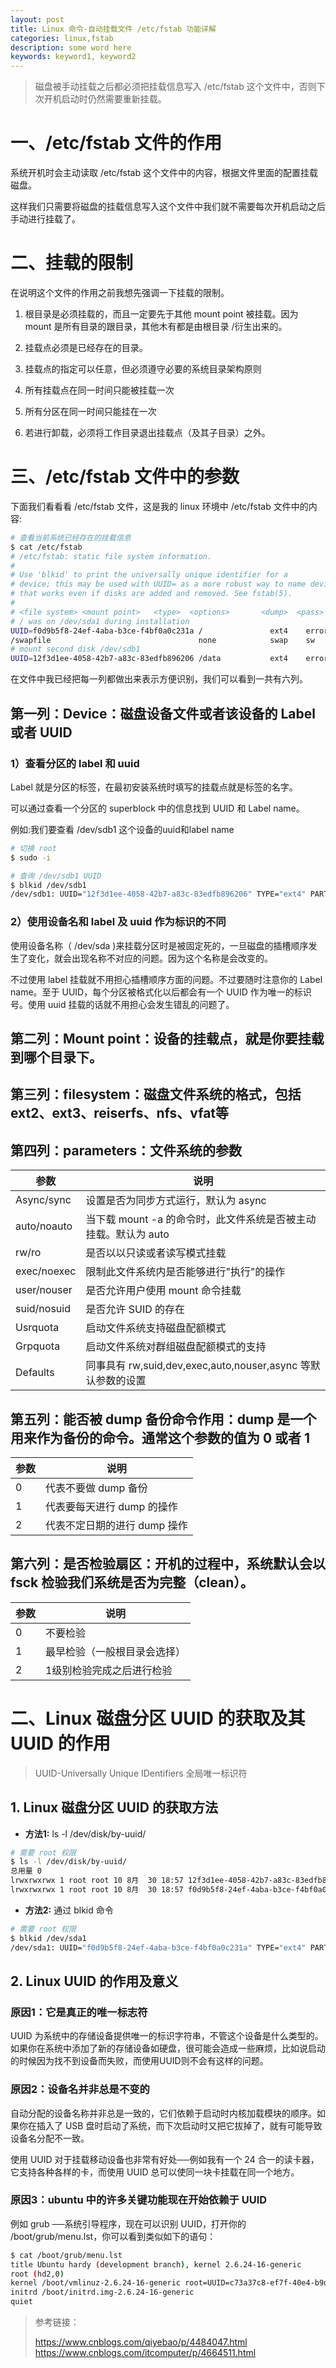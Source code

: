 ```yaml
---
layout: post
title: Linux 命令-自动挂载文件 /etc/fstab 功能详解
categories: linux,fstab
description: some word here
keywords: keyword1, keyword2
---
```


> 磁盘被手动挂载之后都必须把挂载信息写入 /etc/fstab 这个文件中，否则下次开机启动时仍然需要重新挂载。

# 一、/etc/fstab 文件的作用

系统开机时会主动读取 /etc/fstab 这个文件中的内容，根据文件里面的配置挂载磁盘。

这样我们只需要将磁盘的挂载信息写入这个文件中我们就不需要每次开机启动之后手动进行挂载了。

# 二、挂载的限制

在说明这个文件的作用之前我想先强调一下挂载的限制。

1. 根目录是必须挂载的，而且一定要先于其他 mount point 被挂载。因为 mount 是所有目录的跟目录，其他木有都是由根目录 /衍生出来的。

2. 挂载点必须是已经存在的目录。

3. 挂载点的指定可以任意，但必须遵守必要的系统目录架构原则

4. 所有挂载点在同一时间只能被挂载一次

5. 所有分区在同一时间只能挂在一次

6. 若进行卸载，必须将工作目录退出挂载点（及其子目录）之外。

# 三、/etc/fstab 文件中的参数

下面我们看看看 /etc/fstab 文件，这是我的 linux 环境中 /etc/fstab 文件中的内容:

```bash
# 查看当前系统已经存在的挂载信息
$ cat /etc/fstab
# /etc/fstab: static file system information.
#
# Use 'blkid' to print the universally unique identifier for a
# device; this may be used with UUID= as a more robust way to name devices
# that works even if disks are added and removed. See fstab(5).
#
# <file system> <mount point>   <type>  <options>       <dump>  <pass>
# / was on /dev/sda1 during installation
UUID=f0d9b5f8-24ef-4aba-b3ce-f4bf0a0c231a /               ext4    errors=remount-ro 0       1
/swapfile                                 none            swap    sw              0       0
# mount second disk /dev/sdb1
UUID=12f3d1ee-4058-42b7-a83c-83edfb896206 /data           ext4    errors=remount-ro 0       1
```

在文件中我已经把每一列都做出来表示方便识别，我们可以看到一共有六列。

## 第一列：Device：磁盘设备文件或者该设备的 Label 或者 UUID

### 1）查看分区的 label 和 uuid

Label 就是分区的标签，在最初安装系统时填写的挂载点就是标签的名字。

可以通过查看一个分区的 superblock 中的信息找到 UUID 和 Label name。

例如:我们要查看 /dev/sdb1 这个设备的uuid和label name

```bash
# 切换 root
$ sudo -i

# 查询 /dev/sdb1 UUID
$ blkid /dev/sdb1
/dev/sdb1: UUID="12f3d1ee-4058-42b7-a83c-83edfb896206" TYPE="ext4" PARTUUID="40901347-01"
```

### 2）使用设备名和 label 及 uuid 作为标识的不同

使用设备名称（ /dev/sda )来挂载分区时是被固定死的，一旦磁盘的插槽顺序发生了变化，就会出现名称不对应的问题。因为这个名称是会改变的。

不过使用 label 挂载就不用担心插槽顺序方面的问题。不过要随时注意你的 Label name。至于 UUID，每个分区被格式化以后都会有一个 UUID 作为唯一的标识号。使用 uuid 挂载的话就不用担心会发生错乱的问题了。

## 第二列：Mount point：设备的挂载点，就是你要挂载到哪个目录下。

## 第三列：filesystem：磁盘文件系统的格式，包括 ext2、ext3、reiserfs、nfs、vfat等

## 第四列：parameters：文件系统的参数

参数 | 说明
-|-
Async/sync | 设置是否为同步方式运行，默认为 async
auto/noauto | 当下载 mount -a 的命令时，此文件系统是否被主动挂载。默认为 auto
rw/ro | 是否以以只读或者读写模式挂载
exec/noexec | 限制此文件系统内是否能够进行"执行"的操作
user/nouser | 是否允许用户使用 mount 命令挂载
suid/nosuid | 是否允许 SUID 的存在
Usrquota | 启动文件系统支持磁盘配额模式
Grpquota | 启动文件系统对群组磁盘配额模式的支持
Defaults | 同事具有 rw,suid,dev,exec,auto,nouser,async 等默认参数的设置

## 第五列：能否被 dump 备份命令作用：dump 是一个用来作为备份的命令。通常这个参数的值为 0 或者 1

参数 | 说明
-|-
0 | 代表不要做 dump 备份
1 | 代表要每天进行 dump 的操作
2 | 代表不定日期的进行 dump 操作

## 第六列：是否检验扇区：开机的过程中，系统默认会以 fsck 检验我们系统是否为完整（clean）。

参数 | 说明
-|-
0 | 不要检验
1 | 最早检验（一般根目录会选择）
2 | 1级别检验完成之后进行检验

# 二、Linux 磁盘分区 UUID 的获取及其 UUID 的作用

> UUID-Universally Unique IDentifiers 全局唯一标识符

## 1. Linux 磁盘分区 UUID 的获取方法

- **方法1:**  ls -l /dev/disk/by-uuid/

```bash
# 需要 root 权限
$ ls -l /dev/disk/by-uuid/ 
总用量 0
lrwxrwxrwx 1 root root 10 8月  30 18:57 12f3d1ee-4058-42b7-a83c-83edfb896206 -> ../../sdb1
lrwxrwxrwx 1 root root 10 8月  30 18:57 f0d9b5f8-24ef-4aba-b3ce-f4bf0a0c231a -> ../../sda1
```

- **方法2:**  通过 blkid 命令

```bash
# 需要 root 权限
$ blkid /dev/sda1
/dev/sda1: UUID="f0d9b5f8-24ef-4aba-b3ce-f4bf0a0c231a" TYPE="ext4" PARTUUID="e3d6d3a9-01"
```

## 2. Linux UUID 的作用及意义

### 原因1：它是真正的唯一标志符

UUID 为系统中的存储设备提供唯一的标识字符串，不管这个设备是什么类型的。如果你在系统中添加了新的存储设备如硬盘，很可能会造成一些麻烦，比如说启动的时候因为找不到设备而失败，而使用UUID则不会有这样的问题。

### 原因2：设备名并非总是不变的

自动分配的设备名称并非总是一致的，它们依赖于启动时内核加载模块的顺序。如果你在插入了 USB 盘时启动了系统，而下次启动时又把它拔掉了，就有可能导致设备名分配不一致。

使用 UUID 对于挂载移动设备也非常有好处──例如我有一个 24 合一的读卡器，它支持各种各样的卡，而使用 UUID 总可以使同一块卡挂载在同一个地方。

### 原因3：ubuntu 中的许多关键功能现在开始依赖于 UUID

例如 grub ──系统引导程序，现在可以识别 UUID，打开你的 /boot/grub/menu.lst，你可以看到类似如下的语句：

```bash
$ cat /boot/grub/menu.lst
title Ubuntu hardy (development branch), kernel 2.6.24-16-generic
root (hd2,0)
kernel /boot/vmlinuz-2.6.24-16-generic root=UUID=c73a37c8-ef7f-40e4-b9de-8b2f81038441 ro quiet splash
initrd /boot/initrd.img-2.6.24-16-generic
quiet
```

> 参考链接：
>
> <https://www.cnblogs.com/qiyebao/p/4484047.html>
> <https://www.cnblogs.com/itcomputer/p/4664511.html>